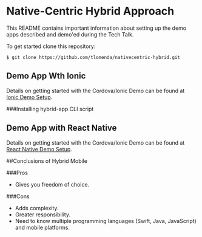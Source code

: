 # Native-Centric Hybrid Approach
This README contains important information about setting up the demo apps described and demo'ed during the Tech Talk.

To get started clone this repository:

```
$ git clone https://github.com/tlomenda/nativecentric-hybrid.git
```

## Demo App Wth Ionic
Details on getting started with the Cordova/Ionic Demo can be found at [Ionic Demo Setup](README-Ionic.md).

###Installing hybrid-app CLI script

## Demo App with React Native
Details on getting started with the Cordova/Ionic Demo can be found at [React Native Demo Setup](README-ReactNative.md).


##Conclusions of Hybrid Mobile

###Pros
* Gives you freedom of choice.

###Cons
* Adds complexity.
* Greater responsibility.
* Need to know multiple programming languages (Swift, Java, JavaScript) and mobile platforms.
